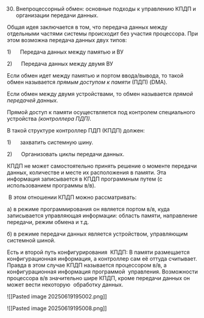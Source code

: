 30. Внепроцессорный обмен: основные подходы к управлению КПДП и организации передачи данных.

Общая идея заключается в том, что передача данных между отдельными частями системы происходит без участия процессора. При этом возможна передача данных двух типов:

1)      Передача данных между памятью и ВУ

2)      Передача данных между двумя ВУ

Если обмен идет между памятью и портом ввода/вывода, то такой обмен называется _прямым доступом к памяти_ (ПДП) (DMA).

Если обмен между двумя устройствами, то обмен называется _прямой передачей данных._

Прямой доступ к памяти осуществляется под контролем специального устройства _(контроллера ПДП)._

В такой структуре контроллер ПДП (КПДП) должен:

1)      захватить системную шину.

2)      Организовать циклы передачи данных.

КПДП не может самостоятельно принять решение о моменте передачи данных, количестве и месте их расположения в памяти. Эта информация записывается в КПДП программным путем (с использованием программы в/в).

 В этом отношении КПДП можно рассматривать:

а) в режиме программирования он является портом в/в, куда записывается управляющая информации: область памяти, направление передачи, режим обмена и т.д.

б) в режиме передачи данных является устройством, управляющим системной шиной.

Есть и второй путь конфигурирования  КПДП: В памяти размещается конфигурационная информация, а контроллер сам её оттуда считывает. Правда в этом случае КПДП называется процессором в/в, а конфигурационная информация программой  управления. Возможности процессора в/в значительно шире КПДП, кроме передачи данных он может вести некоторую  обработку данных.

![[Pasted image 20250619195002.png]]

![[Pasted image 20250619195008.png]]


